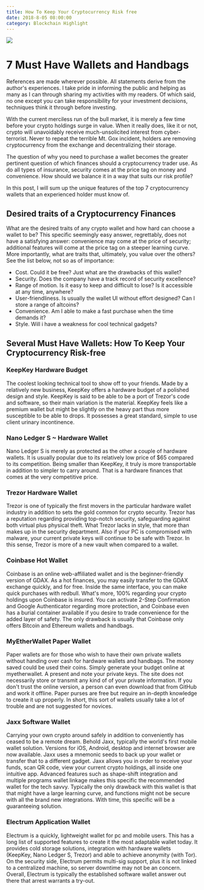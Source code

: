 ```yaml
---
title: How To Keep Your Cryptocurrency Risk free
date: 2018-8-05 08:00:00
category: Blockchain Highlight
---
```


![](/img/8.jpg)

# 7 Must Have Wallets and Handbags

References are made wherever possible. All statements derive from the author's experiences. I take pride in informing the public and helping as many as I can through sharing my activities with my readers. Of which said, no one except you can take responsibility for your investment decisions, techniques think it through before investing.

With the current merciless run of the bull market, it is merely a few time before your crypto holdings surge in value. When it really does, like it or not, crypto will unavoidably receive much-unsolicited interest from cyber-terrorist. Never to repeat the terrible Mt. Gox incident, holders are removing cryptocurrency from the exchange and decentralizing their storage.

<!-- more -->

The question of why you need to purchase a wallet becomes the greater pertinent question of which finances should a cryptocurrency trader use. As do all types of insurance, security comes at the price tag on money and convenience. How should we balance it in a way that suits our risk profile?

In this post, I will sum up the unique features of the top 7 cryptocurrency wallets that an experienced holder must know of.

## Desired traits of a Cryptocurrency Finances

What are the desired traits of any crypto wallet and how hard can choose a wallet to be? This specific seemingly easy answer, regrettably, does not have a satisfying answer: convenience may come at the price of security; additional features will come at the price tag on a steeper learning curve. More importantly, what are traits that, ultimately, you value over the others? See the list below, not so as of importance:

- Cost. Could it be free? Just what are the drawbacks of this wallet?
- Security. Does the company have a track record of security excellence?
- Range of motion. Is it easy to keep and difficult to lose? Is it accessible at any time, anywhere?
- User-friendliness. Is usually the wallet UI without effort designed? Can I store a range of altcoins?
- Convenience. Am I able to make a fast purchase when the time demands it?
- Style. Will i have a weakness for cool technical gadgets?

## Several Must Have Wallets: How To Keep Your Cryptocurrency Risk-free

### KeepKey Hardware Budget

The coolest looking technical tool to show off to your friends. Made by a relatively new business, KeepKey offers a hardware budget of a polished design and style. KeepKey is said to be able to be a port of Trezor's code and software, so their main variation is the material. KeepKey feels like a premium wallet but might be slightly on the heavy part thus more susceptible to be able to drops. It possesses a great standard, simple to use client urinary incontinence.

### Nano Ledger S ~ Hardware Wallet

Nano Ledger S is merely as protected as the other a couple of hardware wallets. It is usually popular due to its relatively low price of $65 compared to its competition. Being smaller than KeepKey, it truly is more transportable in addition to simpler to carry around. That is a hardware finances that comes at the very competitive price.

### Trezor Hardware Wallet

Trezor is one of typically the first movers in the particular hardware wallet industry in addition to sets the gold common for crypto security. Trezor has a reputation regarding providing top-notch security, safeguarding against both virtual plus physical theft. What Trezor lacks in style, that more than makes up in the security department. Also if your PC is compromised with malware, your current private keys will continue to be safe with Trezor. In this sense, Trezor is more of a new vault when compared to a wallet.

### Coinbase Hot Wallet

Coinbase is an online web-affiliated wallet and is the beginner-friendly version of GDAX. As a hot finances, you may easily transfer to the GDAX exchange quickly, and for free. Inside the same interface, you can make quick purchases with redbull. What's more, 100% regarding your crypto holdings upon Coinbase is insured. You can activate 2-Step Confirmation and Google Authenticator regarding more protection, and Coinbase even has a burial container available if you desire to trade convenience for the added layer of safety. The only drawback is usually that Coinbase only offers Bitcoin and Ethereum wallets and handbags.

### MyEtherWallet Paper Wallet

Paper wallets are for those who wish to have their own private wallets without handing over cash for hardware wallets and handbags. The money saved could be used their coins. Simply generate your budget online at myetherwallet. A present and note your private keys. The site does not necessarily store or transmit any kind of of your private information. If you don't trust the online version, a person can even download that from GitHub and work it offline. Paper purses are free but require an in-depth knowledge to create it up properly. In short, this sort of wallets usually take a lot of trouble and are not suggested for novices.

### Jaxx Software Wallet

Carrying your own crypto around safely in addition to conveniently has ceased to be a remote dream. Behold Jaxx, typically the world's first mobile wallet solution. Versions for iOS, Android, desktop and internet browser are now available. Jaxx uses a mnemonic seeds to back up your wallet or transfer that to a different gadget. Jaxx allows you in order to receive your funds, scan QR code, view your current crypto holdings, all inside one intuitive app. Advanced features such as shape-shift integration and multiple programs wallet linkage makes this specific the recommended wallet for the tech savvy. Typically the only drawback with this wallet is that that might have a large learning curve, and functions might not be secure with all the brand new integrations. With time, this specific will be a guaranteeing solution.

### Electrum Application Wallet

Electrum is a quickly, lightweight wallet for pc and mobile users. This has a long list of supported features to create it the most adaptable wallet today. It provides cold storage solutions, integration with hardware wallets (KeepKey, Nano Ledger S, Trezor) and able to achieve anonymity (with Tor). On the security side, Electrum permits multi-sig support, plus it is not linked to a centralized machine, so server downtime may not be an concern. Overall, Electrum is typically the established software wallet answer out there that arrest warrants a try-out.